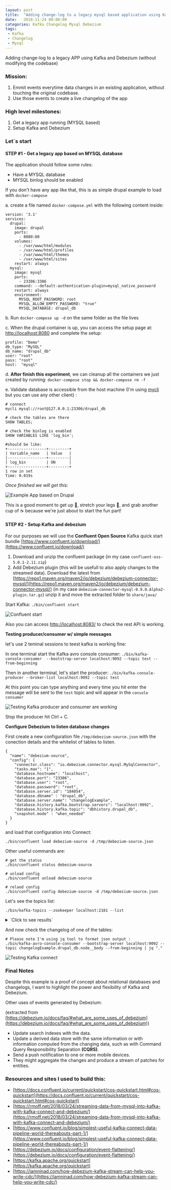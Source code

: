 ```yaml
---
layout: post
title:  "Adding change-log to a legacy mysql based application using Kafka and Debezium"
date:   2018-11-24 00:00:00
categories: Kafka Changelog Mysql Debezium
tags:
 - Kafka
 - Changelog
 - Mysql
---
```



Adding change-log to a legacy APP using Kafka and Debezium (without modifying the codebase)

### Mission: 

1. Emmit events everytime data changes in an existing application, without touching the original codebase.
2. Use those events to create a live changelog of the app

### High level milestones:

1. Get a legacy app running (MYSQL based)
2. Setup Kafka and Debezium


### Let´s start


#### STEP #1 - Get a legacy app based on MYSQL database

The application should follow some rules:

* Have a MYSQL database
* MYSQL binlog should be enabled

If you don't have any app like that, this is as simple drupal example to load with `docker-compose`

a. create a file named `docker-compose.yml` with the following content inside:

	version: '3.1'
	services:
	  drupal:
	    image: drupal
	    ports:
	      - 8080:80
	    volumes:
	      - /var/www/html/modules
	      - /var/www/html/profiles
	      - /var/www/html/themes
	      - /var/www/html/sites
	    restart: always
	  mysql:
	    image: mysql
	    ports:
	      - 23306:3306
	    command: --default-authentication-plugin=mysql_native_password
	    restart: always
	    environment:
	      MYSQL_ROOT_PASSWORD: root
	      MYSQL_ALLOW_EMPTY_PASSWORD: "true"
	      MYSQL_DATABASE: drupal_db



      
b. Run `docker-compose up -d` on the same folder as the file lives

c. When the drupal container is up, you can access the setup page at: [http://localhost:8080](http://localhost:8080) and complete the setup:

	profile: "Demo"
	db_type: "MySQL"
	db_name: "drupal_db"
	user: "root"
	pass: "root"
	host:  "mysql"

d. __After finish this experiment__, we can cleanup all the containers we just created by running: `docker-compose stop && docker-compose rm -f`
 
e. Validate database is accessible from the host machine (I'm using [mycli](https://www.mycli.net/) but you can use any other client) :

	# connect
	mycli mysql://root@127.0.0.1:23306/drupal_db
	
	# check the tables are there
	SHOW TABLES;  

	# check the binlog is enabled
	SHOW VARIABLES LIKE 'log_bin';

	#should be like:
	+-----------------+---------+
	| Variable_name   | Value   |
	|-----------------+---------|
	| log_bin         | ON      |
	+-----------------+---------+
	1 row in set
	Time: 0.019s


 
_Once finished we will get this:_

![Example App based on Drupal](/files/kafka-changelog/example-app.png)

This is a good moment to get up  :raised_hands:, stretch your legs :walking:, and grab another cup of :coffee: because we're just about to start the fun part!  

#### STEP #2 - Setup Kafka and debezium

For our purposes we will use the __Confluent Open Source__ Kafka quick start bundle  [https://www.confluent.io/download/](https://www.confluent.io/download/)

1. Download and unzip the confluent package (in my case `confluent-oss-5.0.1-2.11.zip`)
2. Add Debezium plugin (this will be usefull to also apply changes to the streamed data). Download the latest from [https://repo1.maven.org/maven2/io/debezium/debezium-connector-mysql/](https://repo1.maven.org/maven2/io/debezium/debezium-connector-mysql/) (in my case `debezium-connector-mysql-0.9.0.Alpha2-plugin.tar.gz`) unzip it and move the extracted folder to `share/java/`



Start Kafka: `./bin/confluent start`

![Confluent start](/files/kafka-changelog/confluent_start.png)

Also you can access [http://localhost:8083/](http://localhost:8083/) to check the rest API is working.

__Testing producer/consumer w/ simple messages__

let's use 2 teminal sessions to teest kafka is working fine:

In one terminal start the Kafka avro console consumer: `./bin/kafka-console-consumer  --bootstrap-server localhost:9092 --topic test --from-beginning`


Then in another terminal, let's start the producer: `./bin/kafka-console-producer --broker-list localhost:9092 --topic test` 

At this point you can type anything and every time you hit enter the message will be sent to the `test` topic and will appear in the `console consumer`

![Testing Kafka producer and consumer are working](/files/kafka-changelog/test_kafka.gif)

Stop the  producer hit Ctrl + C.

__Configure Debezium to listen database changes__


First create a new configuration file `/tmp/debezium-source.json`
with the conection details and the whitelist of tables to listen.


	
	{
	  "name": "debezium-source",
	  "config": {
	    "connector.class": "io.debezium.connector.mysql.MySqlConnector",
	    "tasks.max": "1",
	    "database.hostname": "localhost",
	    "database.port": "23306",
	    "database.user": "root",
	    "database.password": "root",
	    "database.server.id": "184054",
	    "database.dbname" : "drupal_db",
	    "database.server.name": "changelogExample",
	    "database.history.kafka.bootstrap.servers": "localhost:9092",
	    "database.history.kafka.topic": "dbhistory.drupal_db",
	    "snapshot.mode" : "when_needed"
	  }
	}
	

and load that configuration into Connect:

	./bin/confluent load debezium-source -d /tmp/debezium-source.json

Other useful commands are: 

	# get the status
	./bin/confluent status debezium-source
	
	# unload config
	./bin/confluent unload debezium-source

	# relaod config
	./bin/confluent config debezium-source -d /tmp/debezium-source.json
	
	
Let's see the topics list:
	
	./bin/kafka-topics --zookeeper localhost:2181 --list
	
<details>
  <summary>`Click to see results`</summary>
  
  
	__confluent.support.metrics
	__consumer_offsets
	_confluent-ksql-default__command_topic
	_schemas
	changelogExample
	changelogExample.drupal_db.block_content
	changelogExample.drupal_db.block_content__field_banner_image
	changelogExample.drupal_db.block_content__field_content_link
	changelogExample.drupal_db.block_content__field_copyright
	changelogExample.drupal_db.block_content__field_disclaimer
	changelogExample.drupal_db.block_content__field_promo_image
	changelogExample.drupal_db.block_content__field_summary
	changelogExample.drupal_db.block_content__field_title
	changelogExample.drupal_db.block_content_field_data
	changelogExample.drupal_db.block_content_field_revision
	changelogExample.drupal_db.block_content_revision
	changelogExample.drupal_db.block_content_revision__field_banner_image
	changelogExample.drupal_db.block_content_revision__field_content_link
	changelogExample.drupal_db.block_content_revision__field_copyright
	changelogExample.drupal_db.block_content_revision__field_disclaimer
	changelogExample.drupal_db.block_content_revision__field_promo_image
	changelogExample.drupal_db.block_content_revision__field_summary
	changelogExample.drupal_db.block_content_revision__field_title
	changelogExample.drupal_db.cache_bootstrap
	changelogExample.drupal_db.cache_config
	changelogExample.drupal_db.cache_container
	changelogExample.drupal_db.cache_data
	changelogExample.drupal_db.cache_default
	changelogExample.drupal_db.cache_discovery
	changelogExample.drupal_db.cache_entity
	changelogExample.drupal_db.cache_menu
	changelogExample.drupal_db.cache_render
	changelogExample.drupal_db.cachetags
	changelogExample.drupal_db.config
	changelogExample.drupal_db.content_moderation_state
	changelogExample.drupal_db.content_moderation_state_field_data
	changelogExample.drupal_db.content_moderation_state_field_revision
	changelogExample.drupal_db.content_moderation_state_revision
	changelogExample.drupal_db.file_managed
	changelogExample.drupal_db.file_usage
	changelogExample.drupal_db.history
	changelogExample.drupal_db.key_value
	changelogExample.drupal_db.key_value_expire
	changelogExample.drupal_db.menu_tree
	changelogExample.drupal_db.node
	changelogExample.drupal_db.node__body
	changelogExample.drupal_db.node__field_cooking_time
	changelogExample.drupal_db.node__field_difficulty
	changelogExample.drupal_db.node__field_image
	changelogExample.drupal_db.node__field_ingredients
	changelogExample.drupal_db.node__field_number_of_servings
	changelogExample.drupal_db.node__field_preparation_time
	changelogExample.drupal_db.node__field_recipe_category
	changelogExample.drupal_db.node__field_recipe_instruction
	changelogExample.drupal_db.node__field_summary
	changelogExample.drupal_db.node__field_tags
	changelogExample.drupal_db.node_access
	changelogExample.drupal_db.node_field_data
	changelogExample.drupal_db.node_field_revision
	changelogExample.drupal_db.node_revision
	changelogExample.drupal_db.node_revision__body
	changelogExample.drupal_db.node_revision__field_cooking_time
	changelogExample.drupal_db.node_revision__field_difficulty
	changelogExample.drupal_db.node_revision__field_image
	changelogExample.drupal_db.node_revision__field_ingredients
	changelogExample.drupal_db.node_revision__field_number_of_servings
	changelogExample.drupal_db.node_revision__field_preparation_time
	changelogExample.drupal_db.node_revision__field_recipe_category
	changelogExample.drupal_db.node_revision__field_recipe_instruction
	changelogExample.drupal_db.node_revision__field_summary
	changelogExample.drupal_db.node_revision__field_tags
	changelogExample.drupal_db.router
	changelogExample.drupal_db.search_dataset
	changelogExample.drupal_db.search_index
	changelogExample.drupal_db.search_total
	changelogExample.drupal_db.semaphore
	changelogExample.drupal_db.sequences
	changelogExample.drupal_db.sessions
	changelogExample.drupal_db.shortcut
	changelogExample.drupal_db.shortcut_field_data
	changelogExample.drupal_db.taxonomy_index
	changelogExample.drupal_db.taxonomy_term__parent
	changelogExample.drupal_db.taxonomy_term_data
	changelogExample.drupal_db.taxonomy_term_field_data
	changelogExample.drupal_db.url_alias
	changelogExample.drupal_db.user__roles
	changelogExample.drupal_db.users
	changelogExample.drupal_db.users_field_data
	changelogExample.drupal_db.watchdog
	connect-configs
	connect-offsets
	connect-statuses
	dbhistory.drupal_db
</details>

And now check the changelog of one of the tables:

	# Please note I'm using jq tool to format json output :
	./bin/kafka-avro-console-consumer --bootstrap-server localhost:9092 --topic changelogExample.drupal_db.node__body --from-beginning | jq "."	
	 
![Testing Kafka connect](/files/kafka-changelog/debezium.gif)


### Final Notes

Despite this example is a proof of concept about relational databases and changelogs, I want to highlight the power and flexibility of Kafka and Debezium. 

Other uses of events generated by Debezium: 

(extracted from [https://debezium.io/docs/faq/#what_are_some_uses_of_debezium](https://debezium.io/docs/faq/#what_are_some_uses_of_debezium))

* Update search indexes with the data.
* Update a derived data store with the same information or with information computed from the changing data, such as with Command Query Responsibility Separation __(CQRS)__.
* Send a push notification to one or more mobile devices.
* They might aggregate the changes and produce a stream of patches for entities.

### Resources and sites I used to build this:

* [https://docs.confluent.io/current/quickstart/cos-quickstart.html#cos-quickstart](https://docs.confluent.io/current/quickstart/cos-quickstart.html#cos-quickstart)
* [https://rmoff.net/2018/03/24/streaming-data-from-mysql-into-kafka-with-kafka-connect-and-debezium/](https://rmoff.net/2018/03/24/streaming-data-from-mysql-into-kafka-with-kafka-connect-and-debezium/)
* [https://www.confluent.io/blog/simplest-useful-kafka-connect-data-pipeline-world-thereabouts-part-1/](https://www.confluent.io/blog/simplest-useful-kafka-connect-data-pipeline-world-thereabouts-part-1/)
* [https://debezium.io/docs/configuration/event-flattening/](https://debezium.io/docs/configuration/event-flattening/)
* [https://kafka.apache.org/quickstart](https://kafka.apache.org/quickstart)
* [https://iamninad.com/how-debezium-kafka-stream-can-help-you-write-cdc/](https://iamninad.com/how-debezium-kafka-stream-can-help-you-write-cdc/)